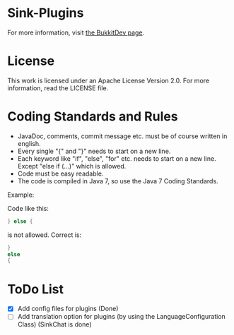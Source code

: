 Sink-Plugins
==============
For more information, visit <a href="http://dev.bukkit.org/bukkit-plugins/sink-plugins">the BukkitDev page</a>.

License
==============
This work is licensed under an Apache License Version 2.0. For more information, read the LICENSE file.


Coding Standards and Rules
==============
* JavaDoc, comments, commit message etc. must be of course written in english.
* Every single "{" and "}" needs to start on a new line.
* Each keyword like "if", "else", "for" etc. needs to start on a new line. Except "else if (...)" which is allowed.
* Code must be easy readable.
* The code is compiled in Java 7, so use the Java 7 Coding Standards.

Example:<p>
Code like this:
```Java
} else {
```
is not allowed.
Correct is:
```Java
}
else
{
```

ToDo List
==============
- [x] Add config files for plugins (Done)
- [ ] Add translation option for plugins (by using the LanguageConfiguration Class) (SinkChat is done) 

